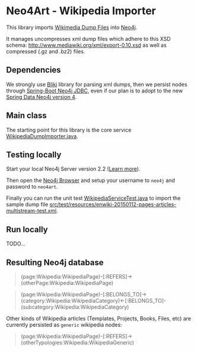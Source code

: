 # Neo4Art - Wikipedia Importer

This library imports [Wikimedia Dump Files](https://dumps.wikimedia.org) into [Neo4j](http://www.neo4j.com).

It manages uncompresses xml dump files which adhere to this XSD schema: http://www.mediawiki.org/xml/export-0.10.xsd as well as compressed (.gz and .bz2) files.

## Dependencies

We strongly use [Bliki](https://bitbucket.org/axelclk/info.bliki.wiki/wiki/Home) library for parsing xml dumps, then we persist nodes through [Spring-Boot Neo4j JDBC](https://github.com/neo4j-contrib/developer-resources/tree/gh-pages/language-guides/java/spring-boot-jdbc),
even if our plan is to adopt to the new [Spring Data Neo4j version 4](https://github.com/spring-projects/spring-data-neo4j/tree/4.0).

## Main class

The starting point for this library is the core service [WikipediaDumpImporter.java](https://github.com/neo4art/neo4art/blob/master/neo4art-wikipedia-importer/src/main/java/org/neo4art/importer/wikipedia/core/WikipediaDumpImporter.java).

## Testing locally

Start your local Neo4j Server version 2.2 ([Learn more](http://neo4j.com/blog/neo4j-2-2-milestone-1-release/)).

Then open the [Neo4j Browser](http://localhost:7474) and setup your username to `neo4j` and password to `neo4art`.

Finally you can run the unit test [WikipediaServiceTest.java](https://github.com/neo4art/neo4art/blob/master/neo4art-wikipedia-importer/src/test/java/org/neo4art/importer/wikipedia/service/WikipediaServiceTest.java)
to import the sample dump file [src/test/resources/enwiki-20150112-pages-articles-multistream-test.xml](https://github.com/neo4art/neo4art/blob/master/neo4art-wikipedia-importer/src/test/resources/enwiki-20150112-pages-articles-multistream-test.xml).

## Run locally

TODO...
 
## Resulting Neo4j database

>(page:Wikipedia:WikipediaPage)-[:REFERS]->(otherPage:Wikipedia:WikipediaPage)

>(page:Wikipedia:WikipediaPage)-[:BELONGS_TO]->(category:Wikipedia:WikipediaCategory)<-[:BELONGS_TO]-(subcategory:Wikipedia:WikipediaCategory)

Other kinds of Wikipedia articles (Templates, Projects, Books, Files, etc) are currently persisted as `generic` wikipedia nodes:

>(page:Wikipedia:WikipediaPage)-[:REFERS]->(otherTypologies:Wikipedia:WikipediaGeneric)




 
